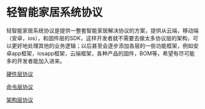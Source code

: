 # 轻智能家居系统协议

轻智能家居系统协议是提供一整套智能家居解决协议的方案，提供从云端，移动端（安卓，ios），和固件层的SDK，这样开发者就不需要去做太多协议层的架构，可以更好地处理其他的业务逻辑；以后甚至会逐步添加各层的一些功能框架，例如安卓app框架，iosapp框架，云端框架，各种产品的固件，BOM等，希望有尽可能多的开发者能加入进来。

[硬件层协议](https://github.com/fghjhuang/LiteHA_Protocal/blob/master/LiteHACommand_HAL.md)

[命令层协议](https://github.com/fghjhuang/LiteHA_Protocal/blob/master/LiteHAProtocol_HAL.md)

[架构层协议](https://github.com/fghjhuang/LiteHA_Protocal/blob/master/LiteHAProtocol_Structure.md)
